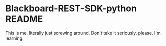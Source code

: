 # Blackboard-REST-SDK-python README

This is me, literally just screwing around. Don't take it seriously, please. I'm learning.
